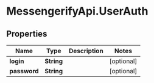 # MessengerifyApi.UserAuth

## Properties

Name | Type | Description | Notes
------------ | ------------- | ------------- | -------------
**login** | **String** |  | [optional] 
**password** | **String** |  | [optional] 



